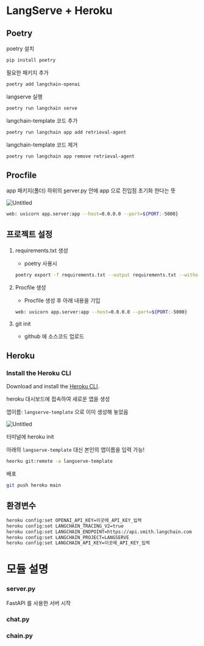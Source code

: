 # LangServe + Heroku

## Poetry

poetry 설치

```bash
pip install poetry
```

필요한 패키지 추가

```bash
poetry add langchain-openai
```

langserve 실행

```bash
poetry run langchain serve
```

langchain-template 코드 추가

```bash
poetry run langchain app add retrieval-agent
```

langchain-template 코드 제거

```bash
poetry run langchain app remove retrieval-agent
```

## Procfile

app 패키지(폴더) 하위의 [s](http://server.py)erver.py 안에 app 으로 진입점 초기화 한다는 뜻

![Untitled](images/0.png)

```bash
web: uvicorn app.server:app --host=0.0.0.0 --port=${PORT:-5000}
```

## 프로젝트 설정

1. requirements.txt 생성
    - poetry 사용시 
    
    ```bash
    poetry export -f requirements.txt --output requirements.txt --without-hashes
    ```
    
2. Procfile 생성
   - Procfile 생성 후 아래 내용을 기입
    
    ```bash
    web: uvicorn app.server:app --host=0.0.0.0 --port=${PORT:-5000}
    ```
    
3. git init
    - github 에 소스코드 업로드

## Heroku

### Install the Heroku CLI

Download and install the [Heroku CLI](https://devcenter.heroku.com/articles/heroku-command-line).

heroku 대시보드에 접속하여 새로운 앱을 생성

앱이름: `langserve-template` 으로 이미 생성해 놓았음

![Untitled](images/1.png)

터미널에 heroku init

아래의 `langserve-template` 대신 본인의 앱이름을 입력 가능!

```bash
heorku git:remote -a langserve-template
```

배포

```bash
git push heroku main
```

## 환경변수

```bash
heroku config:set OPENAI_API_KEY=이곳에_API_KEY_입력
heroku config:set LANGCHAIN_TRACING_V2=true
heroku config:set LANGCHAIN_ENDPOINT=https://api.smith.langchain.com
heroku config:set LANGCHAIN_PROJECT=LANGSERVE
heroku config:set LANGCHAIN_API_KEY=이곳에_API_KEY_입력
```



# 모듈 설명

### server.py
FastAPI 를 사용한 서버 시작

### chat.py

### chain.py
